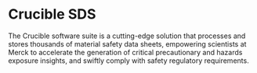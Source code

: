 # Crucible SDS
The Crucible software suite is a cutting-edge solution that processes and stores thousands of material safety data sheets, empowering scientists at Merck to accelerate the generation of critical precautionary and hazards exposure insights, and swiftly comply with safety regulatory requirements.
